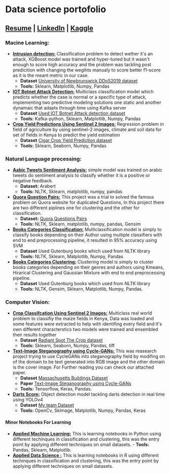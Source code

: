 # Data science portofolio
## [Resume](https://drive.google.com/file/d/1PFWZirBo6BmwpG9x54vzXtsCghK6LLUt/view?usp=drivesdk) | [LinkedIn](https://www.linkedin.com/in/mohammednamory/) | [Kaggle](https://www.kaggle.com/mohammednamory)
### Macine Learning:
 - [**Intrusion detection:**](https://www.kaggle.com/mohammednamory/is-this-an-intrusion) Classification problem to detect wether it's an attack, XGBoost model was trained and hyper-tuned but it wasn't enough to score high accuracy and the problem was tackling post predicition with changing the wegihts manualy to score better f1-score as it is the meant metric in our case.
	-	**Dataset** [University  of  Newbrunswick  DDoS2019  dataset](https://www.unb.ca/cic/datasets/ddos-2019.html)
	-	**Tools:** Sklearn, Matplotlib, Numpy, Pandas
 - [**IOT Botnet Attack Detection:**](https://github.com/MohamedNamoury/Botnet-and-Intrustion-Detection-over-Kafka-stream) Multiclass classification model which predicts whether the case is normal or a specific type of attack, implementing two predictive modeling solutions one static and another dynamaic that adapts through time using Kafka server
	- **Dataset** [Used IOT Botnet Attack detection dataset](https://archive.ics.uci.edu/ml/datasets/detection_of_IoT_botnet_attacks_N_BaIoT)
	-	**Tools:** Kafka-python, Sklearn, Matplotlib, Numpy, Pandas
- [**Crop Yield Predictions Using Sentinel 2 Images:**](https://www.kaggle.com/mohammednamory/crop-yield-predictions-using-sentinel-2-images) Regression problem in field of agriculture by using sentinel-2 images, climate and soil data for set of fields in Kenya to predict the yield estimation
	- **Dataset** [Cigar Crop Yield Prediction dataset](https://zindi.africa/competitions/cgiar-crop-yield-prediction-challenge/data)
	-	**Tools:** Sklearn, Seaborn, Numpy, Pandas		
### Natural Language processing:
 -  [**Aabic Tweets Sentiment Analysis:**](https://www.kaggle.com/mohammednamory/aabic-tweets-sentiment-analysis) simple model was trained on arabic tweets do sentiment analysis  to classify whether it is a positive or negative feedback.
	 -	**Dataset:** Arabert
	- **Tools:** NLTK, Sklearn, matplotlib, numpy, pandas
-  [**Quora Question Pairs:**](https://github.com/MohamedNamoury/NLP/tree/main/Quora%20Question%20Pairs) This project was a trial to solved the famous problem on Quora website for duplicated Questions, In this project there are two different piplines one for clustering and the other for classification.
	 -	**Dataset:** [Quora Questions Pairs](https://www.kaggle.com/c/quora-question-pairs/data)
	- **Tools:** NLTK, Sklearn, matplotlib, numpy, pandas, Gensim
 -  [**Books Categories Classification:**](https://github.com/MohamedNamoury/NLP/tree/main/Classifications) Multiclassification model is simply to classify books depending on their Author using multiple classifiers with end to end preprocessing pipeline, it resulted in 95% accuracy using SVM 
	- **Dataset** Used Gutenburg books which used from NLTK library
	-	**Tools:** NLTK, Sklearn, Matplotlib, Numpy, Pandas
-	[**Books Categories Clustering:**](https://github.com/MohamedNamoury/NLP/tree/main/Clustering) Clustering model is simply to cluster books categories depending on their genres and authors using Kmeans, Hirarical Clustering and Gaussian Mixture with end to end preprocessing pipeline.
	- **Dataset** Used Gutenburg books which used from NLTK library
	-	**Tools:** NLTK, Gensim, Sklearn, Matplotlib, Numpy, Pandas.

### Computer Vision:
- [**Crop Classifcation Using Sentinel 2 Images:**](https://www.kaggle.com/mohammednamory/crop-classification-model) Multiclass real world problem to classifiy the maize fields in Kenya, Data was loaded and some features were extracted to help with identifing every field and it's own different characterstics two models were trained and ensembled their results together
	- **Dataset** [Radiant Spot The Crop dataset](https://zindi.africa/competitions/radiant-earth-spot-the-crop-challenge/data)
	-	**Tools:** Sklearn, Seaborn, Numpy, Pandas, tiff
 - [**Text-Image Steganography using Cycle-GANs:**](https://www.kaggle.com/mohammednamory/stegcycgans) This was reasearch project trying to use CycleGANs into steganography field by modifing on of the domain to be text generated into RGB image and the other domain is the cover image. For Further reading you can check our attached paper.
	- **Dataset** [Massachusetts Buildings Dataset](https://www.kaggle.com/mohammednamory/stegcycgans/data)
	- **Paper** [Text-Image Steganography using Cycle-GANs](https://drive.google.com/file/d/1YEg6tCF9mqyLxoozEF_lXMAVCKn0rqu6/view?usp=sharing)
	-	**Tools:** Tensorflow, Keras, Pandas.
 - [**Darts Score:**](https://github.com/MohamedNamoury/Dart_Score) Object detection model tackling darts detection in real time using YOLOv4 
	- **Dataset** [My team Dataset](https://github.com/AsmaaSobhyy/Darts_dataset)
	-	**Tools:** OpenCv, SkImage, Matplotlib, Numpy, Pandas, Keras
#### Minor Notebooks For Learning 
- [**Applied Machine Learning:**](https://github.com/MohamedNamoury/Applied-Machine-Learning) This is learning notebooks in Python using different techinques in classification and clustering, this was the entry point by applying different techniques on small datasets.
           - **Tools:** Pandas, Sklearn, Matplotlib. 
- [**Applied Data Science :**](https://github.com/MohamedNamoury/Applied-Data-Science) This is learning notebooks in R using different techinques in classification and clustering, this was the entry point by applying different techniques on small datasets.
